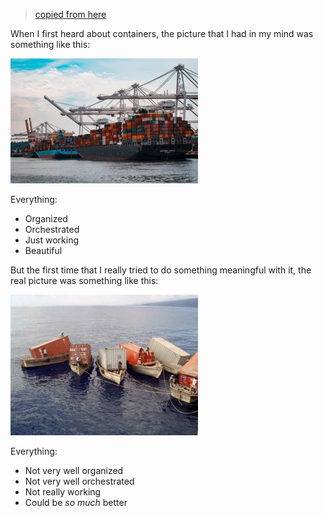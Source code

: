 
> [copied from here](
https://eldermoraes.com/java-containers-what-i-wish-i-knew-before-i-used-it/) 

When I first heard about containers, the picture that I had in my mind was something like this:

![Alt text](containers_organized.png)

Everything:

- Organized
- Orchestrated
- Just working
- Beautiful

But the first time that I really tried to do something meaningful with it, the real picture was something like this:

![Alt text](containers_are_not_selforganizing.png)

Everything:

- Not very well organized
- Not very well orchestrated
- Not really working
- Could be *so much* better
